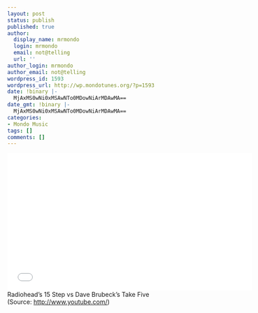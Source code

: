 ```yaml
---
layout: post
status: publish
published: true
author:
  display_name: mrmondo
  login: mrmondo
  email: not@telling
  url: ''
author_login: mrmondo
author_email: not@telling
wordpress_id: 1593
wordpress_url: http://wp.mondotunes.org/?p=1593
date: !binary |-
  MjAxMS0wNi0xMSAwNTo0MDowNiArMDAwMA==
date_gmt: !binary |-
  MjAxMS0wNi0xMSAwNTo0MDowNiArMDAwMA==
categories:
- Mondo Music
tags: []
comments: []
---
```

<iframe width="560" height="315" src="//www.youtube.com/embed/TYa7furgQsA" frameborder="0"> </iframe>
Radiohead&#8217;s 15 Step vs Dave Brubeck&#8217;s Take Five
<div class="attribution">(<span>Source:</span> <a href="http://www.youtube.com/">http://www.youtube.com/</a>)</div>
